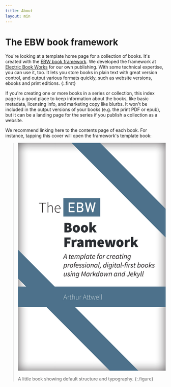 ```yaml
---
title: About
layout: min
---
```


# The EBW book framework

You're looking at a template home page for a collection of books. It's created with the [EBW book framework](https://github.com/electricbookworks/book-framework). We developed the framework at [Electric Book Works](http://electricbookworks.com) for our own publishing. With some technical expertise, you can use it, too. It lets you store books in plain text with great version control, and output various formats quickly, such as website versions, ebooks and print editions.
{:.first}

If you're creating one or more books in a series or collection, this index page is a good place to keep information about the books, like basic metadata, licensing info, and marketing copy like blurbs. It won't be included in the output versions of your books (e.g. the print PDF or epub), but it can be a landing page for the series if you publish a collection as a website.

We recommend linking here to the contents page of each book. For instance, tapping this cover will open the framework's template book:

> [![Book One](book-one/images/cover.jpg)](book-one)
>
> A little book showing default structure and typography.
{:.figure}
